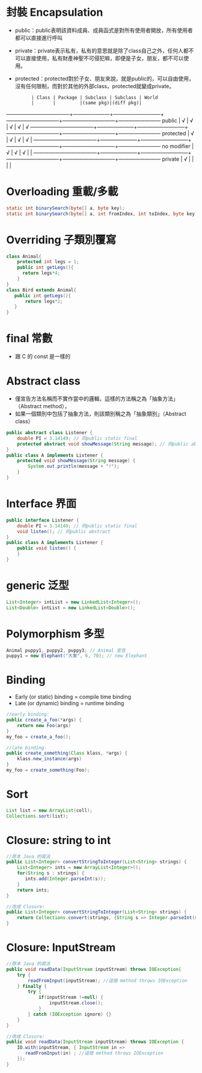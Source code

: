 封裝 Encapsulation
=====
* public：public表明該資料成員、成員函式是對所有使用者開放，所有使用者都可以直接進行呼叫
* private：private表示私有，私有的意思就是除了class自己之外，任何人都不可以直接使用，私有財產神聖不可侵犯嘛，即便是子女，朋友，都不可以使用。
* protected：protected對於子女、朋友來說，就是public的，可以自由使用，沒有任何限制，而對於其他的外部class，protected就變成private。


            | Class | Package | Subclass | Subclass | World
            |       |         |(same pkg)|(diff pkg)|
————————————+———————+—————————+——————————+——————————+————————
public      |   √   |    √    |    √     |     √    |   √
————————————+———————+—————————+——————————+——————————+————————
protected   |   √   |    √    |    √     |     √    |
————————————+———————+—————————+——————————+——————————+————————
no modifier |   √   |    √    |    √     |          |
————————————+———————+—————————+——————————+——————————+————————
private     |   √   |         |          |          |


Overloading 重載/多載
=====
```java
static int binarySearch(byte[] a, byte key);
static int binarySearch(byte[] a, int fromIndex, int toIndex, byte key);
```

Overriding 子類別覆寫
=====
```java
class Animal{
    protected int legs = 1;
    public int getLegs(){
      return legs*4;
    }
}
class Bird extends Animal{
   public int getLegs(){
       return legs*2;
   }
}
```

final 常數
=====
* 跟 C 的 const 是一樣的

Abstract class
=====
* 僅宣告方法名稱而不實作當中的邏輯，這樣的方法稱之為「抽象方法」（Abstract method），
* 如果一個類別中包括了抽象方法，則該類別稱之為「抽象類別」（Abstract class）
```java
public abstract class Listener {
    double PI = 3.14149; // 同public static final
    protected abstract void showMessage(String message); // 同public abstract
}
public class A implements Listener {
    protected void showMessage(String message) {
        System.out.println(message + "!");
    }
}
```

Interface 界面
=====
```java
public interface Listener {
    double PI = 3.14149; // 同public static final
    void listen(); // 同public abstract
}
public class A implements Listener {
    public void listen() {
    }
}
```

generic 泛型
=====
```java
List<Integer> intList = new LinkedList<Integer>();
List<Double> intList = new LinkedList<Double>();
```

Polymorphism 多型
=====
```java
Animal puppy1, puppy2, puppy3; // Animal 宣告
puppy1 = new Elephant("大象", 6, 70); // new Elephant
```

Binding
=====
* Early (or static) binding = compile time binding
* Late (or dynamic) binding = runtime binding
```java
//early binding:
public create_a_foo(*args) {
    return new Foo(args)
}
my_foo = create_a_foo();

//late binding:
public create_something(Class klass, *args) {
    klass.new_instance(args)
}
my_foo = create_something(Foo);
```

Sort
=====
```java
List list = new ArrayList(coll);
Collections.sort(list);
```

Closure: string to int
=====
```java
//原本 Java 的寫法
public List<Integer> convertStringToInteger(List<String> strings) {
    List<Integer> ints = new ArrayList<Integer>();
    for(String s : strings) {
       ints.add(Integer.parseInt(s));
    }
    return ints;
}

//改成 Closure:
public List<Integer> convertStringToInteger(List<String> strings) {
    return Collections.convert(strings, {String s => Integer.parseInt(s) });
}
```

Closure: InputStream
=====
```java
//原本 Java 的寫法
public void readData(InputStream inputStream) throws IOException{
    try {
        readFromInput(inputStream); //這個 method throws IOException
    } finally {
        try {
            if(inputStream !=null) {
                inputStream.close();
            }
        } catch (IOException ignore) {}
    }
}

//改成 Closure:
public void readData(InputStream inputStream) throws IOException {
    IO.with(inputStream, { InputStream in =>
       readFromInput(in) ; //這個 method throws IOException
    });
}
```
